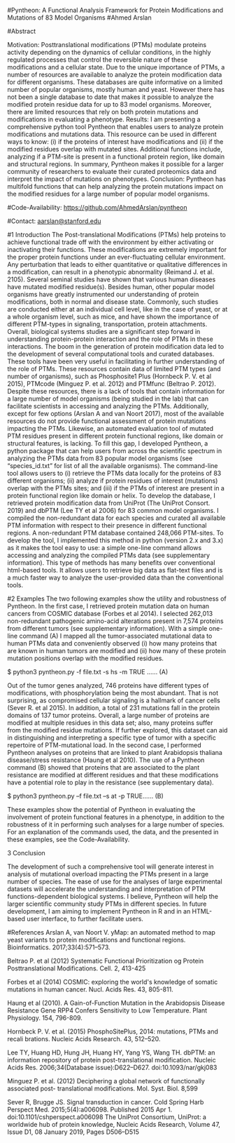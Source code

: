 #Pyntheon: A Functional Analysis Framework for Protein Modifications and Mutations of 83 Model Organisms 
#Ahmed Arslan

#Abstract

Motivation: Posttranslational modifications (PTMs) modulate proteins activity depending on the dynamics of cellular conditions, in the highly regulated processes that control the reversible nature of these modifications and a cellular state. Due to the unique importance of PTMs, a number of resources are available to analyze the protein modification data for different organisms. These databases are quite informative on a limited number of popular organisms, mostly human and yeast. However there has not been a single database to date that makes it possible to analyze the modified protein residue data for up to 83 model organisms. Moreover, there are limited resources that rely on both protein mutations and modifications in evaluating a phenotype.
Results: I am presenting a comprehensive python tool Pyntheon that enables users to analyze protein modifications and mutations data. This resource can be used in different ways to know: (i) if the proteins of interest have modifications and (ii) if the modified residues overlap with mutated sites. Additional functions include, analyzing if a PTM-site is present in a functional protein region, like domain and structural regions. In summary, Pyntheon makes it possible for a larger community of researchers to evaluate their curated proteomics data and interpret the impact of mutations on phenotypes.
Conclusion: Pyntheon has multifold functions that can help analyzing the protein mutations impact on the modified residues for a large number of popular model organisms.

#Code-Availability: https://github.com/AhmedArslan/pyntheon

#Contact: aarslan@stanford.edu 

#1 Introduction 
The Post-translational Modifications (PTMs) help proteins to achieve functional trade off with the environment by either activating or inactivating their functions. These modifications are extremely important for the proper protein functions under an ever-fluctuating cellular environment. Any perturbation that leads to either quantitative or qualitative differences in a modification, can result in a phenotypic abnormality (Reimand J. et al. 2105). Several seminal studies have shown that various human diseases have mutated modified residue(s). Besides human, other popular model organisms have greatly instrumented our understanding of protein modifications, both in normal and disease state. Commonly, such studies are conducted either at an individual cell level, like in the case of yeast, or at a whole organism level, such as mice, and have shown the importance of different PTM-types in signaling, transportation, protein attachments. Overall, biological systems studies are a significant step forward in understanding protein-protein interaction and the role of PTMs in these interactions. 
The boom in the generation of protein modification data led to the development of several computational tools and curated databases. These tools have been very useful in facilitating in further understanding of the role of PTMs. These resources contain data of limited PTM types (and number of organisms), such as Phosphosite1 Plus (Hornbeck P. V. et al 2015), PTMcode (Minguez P. et al. 2012) and PTMfunc (Beltrao P. 2012). Despite these resources, there is a lack of tools that contain information for a large number of model organisms (being studied in the lab) that can facilitate scientists in accessing and analyzing the PTMs. Additionally, except for few options (Arslan A and van Noort 2017), most of the available resources do not provide functional assessment of protein mutations impacting the PTMs. Likewise, an automated evaluation tool of mutated PTM residues present in different protein functional regions, like domain or structural features, is lacking. 
To fill this gap, I developed Pyntheon, a python package that can help users from across the scientific spectrum in analyzing the PTMs data from 83 popular model organisms (see “species_id.txt” for list of all the available organisms). The command-line tool allows users to (i) retrieve the PTMs data locally for the proteins of 83 different organisms; (ii) analyze if protein residues of interest (mutations) overlap with the PTMs sites; and (iii) if the PTMs of interest are present in a protein functional region like domain or helix. 
To develop the database, I retrieved protein modification data from UniProt (The UniProt Consort. 2019) and dbPTM (Lee TY et al 2006) for 83 common model organisms. I compiled the non-redundant data for each species and curated all available PTM information with respect to their presence in different functional regions. A non-redundant PTM database contained 248,066 PTM-sites. 
To develop the tool, I implemented this method in python (version 2.x and 3.x) as it makes the tool easy to use: a simple one-line command allows accessing and analyzing the compiled PTMs data (see supplementary information). This type of methods has many benefits over conventional html-based tools. It allows users to retrieve big data as flat-text files and is a much faster way to analyze the user-provided data than the conventional tools. 

#2 Examples 
The two following examples show the utility and robustness of Pyntheon. In the first case, I retrieved protein mutation data on human cancers from COSMIC database (Forbes et al 2014). I selected 262,013 non-redundant pathogenic amino-acid alterations present in 7,574 proteins from different tumors (see supplementary information). With a simple one-line command (A) I mapped all the tumor-associated mutational data to human PTMs data and conveniently observed (i) how many proteins that are known in human tumors are modified and (ii) how many of these protein mutation positions overlap with the modified residues. 

$ python3 pyntheon.py -f file.txt -s hs -m TRUE ...... (A) 

Out of the tumor genes analyzed, 746 proteins have different types of modifications, with phosphorylation being the most abundant. That is not surprising, as compromised cellular signaling is a hallmark of cancer cells (Sever R. et al 2015). In addition, a total of 231 mutations fall in the protein domains of 137 tumor proteins. Overall, a large number of proteins are modified at multiple residues in this data set; also, many proteins suffer from the modified residue mutations. If further explored, this dataset can aid in distinguishing and interpreting a specific type of tumor with a specific repertoire of PTM-mutational load. 
In the second case, I performed Pyntheon analyses on proteins that are linked to plant Arabidopsis thaliana disease/stress resistance (Haung et al 2010). The use of a Pyntheon command (B) showed that proteins that are associated to the plant resistance are modified at different residues and that these modifications have a potential role to play in the resistance (see supplementary data). 

$ python3 pyntheon.py –f file.txt –s at -p TRUE...... (B) 

These examples show the potential of Pyntheon in evaluating the involvement of protein functional features in a phenotype, in addition to the robustness of it in performing such analyses for a large number of species. For an explanation of the commands used, the data, and the presented in these examples, see the Code-Availability. 

3 Conclusion 

The development of such a comprehensive tool will generate interest in analysis of mutational overload impacting the PTMs present in a large number of species. The ease of use for the analyses of large experimental datasets will accelerate the understanding and interpretation of PTM functions-dependent biological systems. I believe, Pyntheon will help the larger scientific community study PTMs in different species. 
In future development, I am aiming to implement Pyntheon in R and in an HTML-based user interface, to further facilitate users. 

#References 
Arslan A, van Noort V. yMap: an automated method to map yeast variants to protein modifications and functional regions. Bioinformatics. 2017;33(4):571–573. 

Beltrao P. et al (2012) Systematic Functional Prioritization og Protein Posttranslational Modifications. Cell. 2, 413-425 

Forbes et al (2014) COSMIC: exploring the world's knowledge of somatic mutations in human cancer. Nucl. Acids Res. 43, 805-811. 

Haung et al (2010). A Gain-of-Function Mutation in the Arabidopsis Disease Resistance Gene RPP4 Confers Sensitivity to Low Temperature. Plant Physiology. 154, 796-809. 

Hornbeck P. V. et al. (2015) PhosphoSitePlus, 2014: mutations, PTMs and recali brations. Nucleic Acids Research. 43, 512–520. 

Lee TY, Huang HD, Hung JH, Huang HY, Yang YS, Wang TH. dbPTM: an information repository of protein post-translational modification. Nucleic Acids Res. 2006;34(Database issue):D622–D627. doi:10.1093/nar/gkj083 

Minguez P. et al. (2012) Deciphering a global network of functionally associated post- translational modifications. Mol. Syst. Biol. 8,599 

Sever R, Brugge JS. Signal transduction in cancer. Cold Spring Harb Perspect Med. 2015;5(4):a006098. Published 2015 Apr 1. doi:10.1101/cshperspect.a006098 
The UniProt Consortium, UniProt: a worldwide hub of protein knowledge, Nucleic Acids Research, Volume 47, Issue D1, 08 January 2019, Pages D506–D515 

